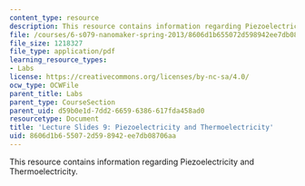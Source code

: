 ```yaml
---
content_type: resource
description: This resource contains information regarding Piezoelectricity and Thermoelectricity.
file: /courses/6-s079-nanomaker-spring-2013/8606d1b655072d598942ee7db08706aa_MIT6_S079S13_slides09.pdf
file_size: 1218327
file_type: application/pdf
learning_resource_types:
- Labs
license: https://creativecommons.org/licenses/by-nc-sa/4.0/
ocw_type: OCWFile
parent_title: Labs
parent_type: CourseSection
parent_uid: d59b0e1d-7dd2-6659-6386-617fda458ad0
resourcetype: Document
title: 'Lecture Slides 9: Piezoelectricity and Thermoelectricity'
uid: 8606d1b6-5507-2d59-8942-ee7db08706aa
---
```

This resource contains information regarding Piezoelectricity and Thermoelectricity.
